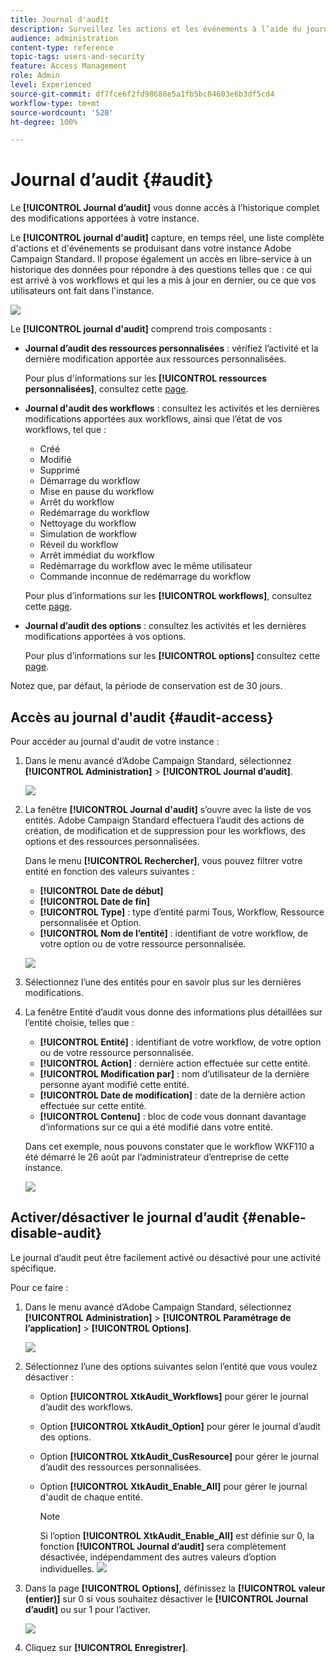 ```yaml
---
title: Journal d'audit
description: Surveillez les actions et les événements à l’aide du journal d’audit de Campaign
audience: administration
content-type: reference
topic-tags: users-and-security
feature: Access Management
role: Admin
level: Experienced
source-git-commit: df7fce6f2fd98688e5a1fb5bc84603e6b3df5cd4
workflow-type: tm+mt
source-wordcount: '528'
ht-degree: 100%

---
```


# Journal d’audit {#audit}

Le **[!UICONTROL Journal d’audit]** vous donne accès à l’historique complet des modifications apportées à votre instance.

Le **[!UICONTROL journal d&#39;audit]** capture, en temps réel, une liste complète d&#39;actions et d&#39;événements se produisant dans votre instance Adobe Campaign Standard. Il propose également un accès en libre-service à un historique des données pour répondre à des questions telles que : ce qui est arrivé à vos workflows et qui les a mis à jour en dernier, ou ce que vos utilisateurs ont fait dans l&#39;instance.

![](assets/audit-trail.png)

Le **[!UICONTROL journal d&#39;audit]** comprend trois composants :

* **Journal d’audit des ressources personnalisées** : vérifiez l’activité et la dernière modification apportée aux ressources personnalisées.

   Pour plus d&#39;informations sur les **[!UICONTROL ressources personnalisées]**, consultez cette [page](../../developing/using/key-steps-to-add-a-resource.md).

* **Journal d&#39;audit des workflows** : consultez les activités et les dernières modifications apportées aux workflows, ainsi que l’état de vos workflows, tel que :

   * Créé
   * Modifié
   * Supprimé
   * Démarrage du workflow
   * Mise en pause du workflow
   * Arrêt du workflow
   * Redémarrage du workflow
   * Nettoyage du workflow
   * Simulation de workflow
   * Réveil du workflow
   * Arrêt immédiat du workflow
   * Redémarrage du workflow avec le même utilisateur
   * Commande inconnue de redémarrage du workflow

   Pour plus d’informations sur les **[!UICONTROL workflows]**, consultez cette [page](../../automating/using/get-started-workflows.md).

* **Journal d’audit des options** : consultez les activités et les dernières modifications apportées à vos options.

   Pour plus d’informations sur les **[!UICONTROL options]** consultez cette [page](../../administration/using/about-campaign-standard-settings.md).

Notez que, par défaut, la période de conservation est de 30 jours.

## Accès au journal d&#39;audit {#audit-access}

Pour accéder au journal d&#39;audit de votre instance :

1. Dans le menu avancé d’Adobe Campaign Standard, sélectionnez **[!UICONTROL Administration]** > **[!UICONTROL Journal d’audit]**.

   ![](assets/audit-trail.png)

1. La fenêtre **[!UICONTROL Journal d&#39;audit]** s’ouvre avec la liste de vos entités. Adobe Campaign Standard effectuera l’audit des actions de création, de modification et de suppression pour les workflows, des options et des ressources personnalisées.

   Dans le menu **[!UICONTROL Rechercher]**, vous pouvez filtrer votre entité en fonction des valeurs suivantes :

   * **[!UICONTROL Date de début]**
   * **[!UICONTROL Date de fin]**
   * **[!UICONTROL Type]** : type d’entité parmi Tous, Workflow, Ressource personnalisée et Option.
   * **[!UICONTROL Nom de l’entité]** : identifiant de votre workflow, de votre option ou de votre ressource personnalisée.

   ![](assets/audit-trail_2.png)

1. Sélectionnez l’une des entités pour en savoir plus sur les dernières modifications.

1. La fenêtre Entité d’audit vous donne des informations plus détaillées sur l’entité choisie, telles que :

   * **[!UICONTROL Entité]** : identifiant de votre workflow, de votre option ou de votre ressource personnalisée.
   * **[!UICONTROL Action]** : dernière action effectuée sur cette entité.
   * **[!UICONTROL Modification par]** : nom d’utilisateur de la dernière personne ayant modifié cette entité.
   * **[!UICONTROL Date de modification]** : date de la dernière action effectuée sur cette entité.
   * **[!UICONTROL Contenu]** : bloc de code vous donnant davantage d’informations sur ce qui a été modifié dans votre entité.

   Dans cet exemple, nous pouvons constater que le workflow WKF110 a été démarré le 26 août par l’administrateur d’entreprise de cette instance.

   ![](assets/audit-trail_3.png)

## Activer/désactiver le journal d’audit {#enable-disable-audit}

Le journal d’audit peut être facilement activé ou désactivé pour une activité spécifique.

Pour ce faire :

1. Dans le menu avancé d’Adobe Campaign Standard, sélectionnez **[!UICONTROL Administration]** > **[!UICONTROL Paramétrage de l’application]** > **[!UICONTROL Options]**.

   ![](assets/audit-trail_4.png)

1. Sélectionnez l’une des options suivantes selon l’entité que vous voulez désactiver :

   * Option **[!UICONTROL XtkAudit_Workflows]** pour gérer le journal d’audit des workflows.
   * Option **[!UICONTROL XtkAudit_Option]** pour gérer le journal d’audit des options.
   * Option **[!UICONTROL XtkAudit_CusResource]** pour gérer le journal d’audit des ressources personnalisées.
   * Option **[!UICONTROL XtkAudit_Enable_All]** pour gérer le journal d&#39;audit de chaque entité.

      >[!NOTE]
      >
      >Si l’option **[!UICONTROL XtkAudit_Enable_All]** est définie sur 0, la fonction **[!UICONTROL Journal d’audit]** sera complètement désactivée, indépendamment des autres valeurs d’option individuelles.
   ![](assets/audit-trail_5.png)

1. Dans la page **[!UICONTROL Options]**, définissez la **[!UICONTROL valeur (entier)]** sur 0 si vous souhaitez désactiver le **[!UICONTROL Journal d’audit]** ou sur 1 pour l’activer.

   ![](assets/audit-trail_6.png)

1. Cliquez sur **[!UICONTROL Enregistrer]**.